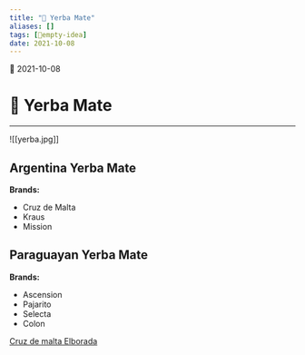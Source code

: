 ```yaml
---
title: "🧉 Yerba Mate"
aliases: []
tags: [💭empty-idea]
date: 2021-10-08
---
```

🌱 2021-10-08
# 🧉 Yerba Mate
___

![[yerba.jpg]]

## Argentina Yerba Mate

**Brands:**
- Cruz de Malta
- Kraus
- Mission

## Paraguayan Yerba Mate
**Brands:**
- Ascension
- Pajarito
- Selecta
- Colon

[Cruz de malta Elborada](https://ymt24.pl/yerba-mate-cruz-de-malta-elaborada-nueva-500g)
